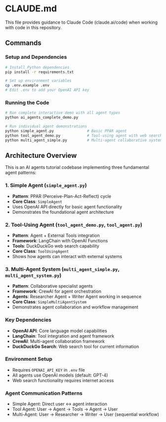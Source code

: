 # CLAUDE.md

This file provides guidance to Claude Code (claude.ai/code) when working with code in this repository.

## Commands

### Setup and Dependencies
```bash
# Install Python dependencies
pip install -r requirements.txt

# Set up environment variables
cp .env.example .env
# Edit .env to add your OpenAI API key
```

### Running the Code
```bash
# Run complete interactive demo with all agent types
python ai_agents_complete_demo.py

# Run individual agent demonstrations
python simple_agent.py               # Basic PPAR agent
python tool_agent_demo.py            # Tool-using agent with web search
python multi_agent_simple.py         # Multi-agent collaborative system
```

## Architecture Overview

This is an AI agents tutorial codebase implementing three fundamental agent patterns:

### 1. Simple Agent (`simple_agent.py`)
- **Pattern**: PPAR (Perceive-Plan-Act-Reflect) cycle
- **Core Class**: `SimpleAgent`
- Uses OpenAI API directly for basic agent functionality
- Demonstrates the foundational agent architecture

### 2. Tool-Using Agent (`tool_agent_demo.py`, `tool_agent.py`)
- **Pattern**: Agent + External Tools integration
- **Framework**: LangChain with OpenAI Functions
- **Tools**: DuckDuckGo web search capability
- **Core Class**: `ToolUsingAgent`
- Shows how agents can interact with external systems

### 3. Multi-Agent System (`multi_agent_simple.py`, `multi_agent_system.py`)
- **Pattern**: Collaborative specialist agents
- **Framework**: CrewAI for agent orchestration
- **Agents**: Researcher Agent + Writer Agent working in sequence
- **Core Class**: `SimpleMultiAgentSystem`
- Demonstrates agent collaboration and workflow management

### Key Dependencies
- **OpenAI API**: Core language model capabilities
- **LangChain**: Tool integration and agent framework
- **CrewAI**: Multi-agent collaboration framework
- **DuckDuckGo Search**: Web search tool for current information

### Environment Setup
- Requires `OPENAI_API_KEY` in `.env` file
- All agents use OpenAI models (default: GPT-4)
- Web search functionality requires internet access

### Agent Communication Patterns
- Simple Agent: Direct user ↔ agent interaction
- Tool Agent: User → Agent → Tools → Agent → User
- Multi-Agent: User → Researcher → Writer → User (sequential workflow)